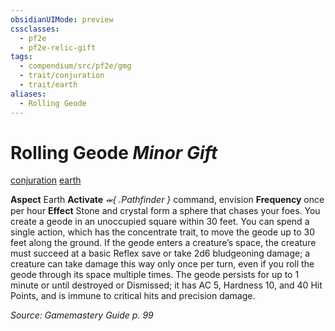 ```yaml
---
obsidianUIMode: preview
cssclasses:
  - pf2e
  - pf2e-relic-gift
tags:
  - compendium/src/pf2e/gmg
  - trait/conjuration
  - trait/earth
aliases:
  - Rolling Geode
---
```

# Rolling Geode *Minor Gift*  
[conjuration](rules/traits/conjuration.md "Conjuration Item Trait")  [earth](rules/traits/earth.md "Earth Item Trait")  

**Aspect** Earth
**Activate** *⬺{ .Pathfinder }* command, envision
**Frequency** once per hour 
**Effect** Stone and crystal form a sphere that chases your foes. You create a geode in an unoccupied square within 30 feet. You can spend a single action, which has the concentrate trait, to move the geode up to 30 feet along the ground. If the geode enters a creature’s space, the creature must succeed at a basic Reflex save or take 2d6 bludgeoning damage; a creature can take damage this way only once per turn, even if you roll the geode through its space multiple times. The geode persists for up to 1 minute or until destroyed or Dismissed; it has AC 5, Hardness 10, and 40 Hit Points, and is immune to critical hits and precision damage.

*Source: Gamemastery Guide p. 99*  